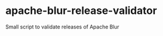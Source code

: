 apache-blur-release-validator
=============================

Small script to validate releases of Apache Blur
